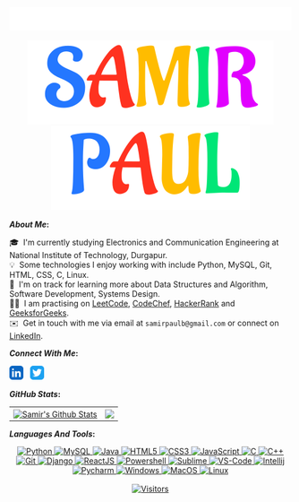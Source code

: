 <p align="center">
  <a href="https://github.com/SamirPaul1"> <img src="assets/welcome.svg"/> </a>
</p>

<p align="center">
  <a href="https://github.com/SamirPaul1"> <img src="assets/samir.svg"/> <img src="assets/paul.svg"/> </a>
</p>


<b>*About Me*:</b> 

  🎓 &nbsp;I'm currently studying Electronics and Communication Engineering at National Institute of Technology, Durgapur.\
  💡 &nbsp;Some technologies I enjoy working with include Python, MySQL, Git, HTML, CSS, C, Linux.\
  🌱 &nbsp;I'm on track for learning more about Data Structures and Algorithm, Software Development, Systems Design.\
  👨‍💻 &nbsp;I am practising on [LeetCode](https://leetcode.com/samirpaul1), [CodeChef](https://www.codechef.com/users/samirpaul1), [HackerRank](https://www.hackerrank.com/samirpaul1) and [GeeksforGeeks](https://auth.geeksforgeeks.org/user/samirpaul1/practice).\
  ✉️ &nbsp;Get in touch with me via email at ```samirpaulb@gmail.com``` or connect on [LinkedIn](https://www.linkedin.com/in/SamirPaul). 


<b>*Connect With Me*:</b> 

[<img alt="LinkedIn" width="25px" src="assets/linkedin.svg">](https://www.linkedin.com/in/SamirPaul) &nbsp; 
[<img alt="Twitter" width="25px" src="assets/twitter.svg">](https://twitter.com/intent/follow?screen_name=SamirPaulb)

 <b> </b>

<b>*GitHub Stats*:</b> 
  
  <b> </b> 
  
  
<p align="center">
<table>
<tr>
  
  <td>
  <a href="https://github.com/SamirPaul1">
  <img align="center" src="https://github-readme-stats-samirpaul.vercel.app/api?username=SamirPaul1&show_icons=true&include_all_commits=true&theme=radical&hide_border=true" alt="Samir's Github Stats" height="180rem" />
  </a>
  </td>
    
  <td> 
<a href="https://github.com/SamirPaul1"><img align="center" src="https://github-readme-stats-samirpaul.vercel.app/api/top-langs/?username=SamirPaul1&layout=compact&theme=radical&hide_border=true" height="180rem"/></a>
  </td>
    
</tr>
</table>
</p>
  
  
<b>*Languages And Tools*:</b>
  
<b> </b>  

<p align="center">
  
<a href="https://github.com/SamirPaul1"> 
<img alt="Python" width="26px" src="https://raw.githubusercontent.com/SamirPaulb/assets/main/python.png"> 
<img alt="MySQL" width="26px" src="https://raw.githubusercontent.com/SamirPaulb/assets/main/mysql.png">
<img alt="Java" width="26px" src="https://raw.githubusercontent.com/SamirPaulb/assets/main/java.png">
<img alt="HTML5" width="26px" src="https://raw.githubusercontent.com/SamirPaulb/assets/main/html.png">
<img alt="CSS3" width="26px" src="https://raw.githubusercontent.com/SamirPaulb/assets/main/css.png">
<img alt="JavaScript" width="26px" src="https://raw.githubusercontent.com/SamirPaulb/assets/main/javascript.png">
<img alt="C" width="26px" src="https://raw.githubusercontent.com/SamirPaulb/assets/main/c.png">
<img alt="C++" width="26px" src="https://raw.githubusercontent.com/SamirPaulb/assets/main/cpp.png">
<img alt="Git" width="26px" src="https://raw.githubusercontent.com/SamirPaulb/assets/main/git.png">
<img alt="Django" width="26px" src="https://raw.githubusercontent.com/SamirPaulb/assets/main/django.png">
<img alt="ReactJS" width="26px" src="https://raw.githubusercontent.com/SamirPaulb/assets/main/react.png">
<img alt="Powershell" width="26px" src="https://raw.githubusercontent.com/SamirPaulb/assets/main/powershell.png">
<img alt="Sublime" width="26px" src="https://raw.githubusercontent.com/SamirPaulb/assets/main/sublime.png">
<img alt="VS-Code" width="26px" src="https://raw.githubusercontent.com/SamirPaulb/assets/main/vscode.png">
<img alt="Intellij" width="26px" src="https://raw.githubusercontent.com/SamirPaulb/assets/main/intelejidea.png">
<img alt="Pycharm" width="26px" src="https://raw.githubusercontent.com/SamirPaulb/assets/main/pycharm.png">
<img alt="Windows" width="26px" src="https://raw.githubusercontent.com/SamirPaulb/assets/main/windows.png">
<img alt="MacOS" width="26px" src="https://raw.githubusercontent.com/SamirPaulb/assets/main/macos.png">
<img alt="Linux" width="26px" src="https://raw.githubusercontent.com/SamirPaulb/assets/main/linux.png">
</a>

</p>  

  
<p align=center>                           
  <a href="https://github.com/SamirPaul1"><img align=center  src="https://hits.sh/github.com/SamirPaul1.svg?label=Visitors&extraCount=20000&color=526afd&labelColor=0b861a" alt="Visitors"></a>     
</p>
